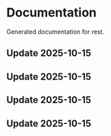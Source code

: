 # Documentation

Generated documentation for rest.

## Update 2025-10-15

## Update 2025-10-15

## Update 2025-10-15

## Update 2025-10-15
